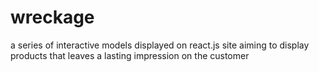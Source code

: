 # wreckage

a series of interactive models displayed on react.js site aiming to display products that
leaves a lasting impression on the customer 